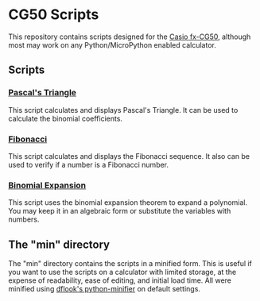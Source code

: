 # CG50 Scripts

This repository contains scripts designed for the [Casio fx-CG50](https://education.casio.co.uk/products/cg50), although most may work on any Python/MicroPython enabled calculator.

## Scripts

### [Pascal's Triangle](pascal.py)

This script calculates and displays Pascal's Triangle. It can be used to calculate the binomial coefficients.

### [Fibonacci](fibonacci.py)

This script calculates and displays the Fibonacci sequence. It also can be used to verify if a number is a Fibonacci number.

### [Binomial Expansion](binomial_expand.py)

This script uses the binomial expansion theorem to expand a polynomial. You may keep it in an algebraic form or substitute the variables with numbers.

## The "min" directory

The "min" directory contains the scripts in a minified form. This is useful if you want to use the scripts on a calculator with limited storage, at the expense of readability, ease of editing, and initial load time. All were minified using [dflook's python-minifier](https://python-minifier.com/) on default settings.